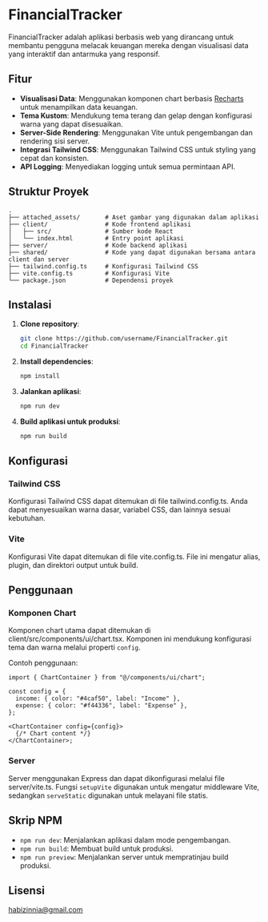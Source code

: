 # FinancialTracker

FinancialTracker adalah aplikasi berbasis web yang dirancang untuk membantu pengguna melacak keuangan mereka dengan visualisasi data yang interaktif dan antarmuka yang responsif.

## Fitur

- **Visualisasi Data**: Menggunakan komponen chart berbasis [Recharts](https://recharts.org/) untuk menampilkan data keuangan.
- **Tema Kustom**: Mendukung tema terang dan gelap dengan konfigurasi warna yang dapat disesuaikan.
- **Server-Side Rendering**: Menggunakan Vite untuk pengembangan dan rendering sisi server.
- **Integrasi Tailwind CSS**: Menggunakan Tailwind CSS untuk styling yang cepat dan konsisten.
- **API Logging**: Menyediakan logging untuk semua permintaan API.

## Struktur Proyek

```
.
├── attached_assets/       # Aset gambar yang digunakan dalam aplikasi
├── client/                # Kode frontend aplikasi
│   ├── src/               # Sumber kode React
│   └── index.html         # Entry point aplikasi
├── server/                # Kode backend aplikasi
├── shared/                # Kode yang dapat digunakan bersama antara client dan server
├── tailwind.config.ts     # Konfigurasi Tailwind CSS
├── vite.config.ts         # Konfigurasi Vite
└── package.json           # Dependensi proyek
```

## Instalasi

1. **Clone repository**:
   ```sh
   git clone https://github.com/username/FinancialTracker.git
   cd FinancialTracker
   ```

2. **Install dependencies**:
   ```sh
   npm install
   ```

3. **Jalankan aplikasi**:
   ```sh
   npm run dev
   ```

4. **Build aplikasi untuk produksi**:
   ```sh
   npm run build
   ```

## Konfigurasi

### Tailwind CSS
Konfigurasi Tailwind CSS dapat ditemukan di file tailwind.config.ts. Anda dapat menyesuaikan warna dasar, variabel CSS, dan lainnya sesuai kebutuhan.

### Vite
Konfigurasi Vite dapat ditemukan di file vite.config.ts. File ini mengatur alias, plugin, dan direktori output untuk build.

## Penggunaan

### Komponen Chart
Komponen chart utama dapat ditemukan di client/src/components/ui/chart.tsx. Komponen ini mendukung konfigurasi tema dan warna melalui properti `config`.

Contoh penggunaan:
```tsx
import { ChartContainer } from "@/components/ui/chart";

const config = {
  income: { color: "#4caf50", label: "Income" },
  expense: { color: "#f44336", label: "Expense" },
};

<ChartContainer config={config}>
  {/* Chart content */}
</ChartContainer>;
```

### Server
Server menggunakan Express dan dapat dikonfigurasi melalui file server/vite.ts. Fungsi `setupVite` digunakan untuk mengatur middleware Vite, sedangkan `serveStatic` digunakan untuk melayani file statis.

## Skrip NPM

- `npm run dev`: Menjalankan aplikasi dalam mode pengembangan.
- `npm run build`: Membuat build untuk produksi.
- `npm run preview`: Menjalankan server untuk mempratinjau build produksi.

## Lisensi

habizinnia@gmail.com
